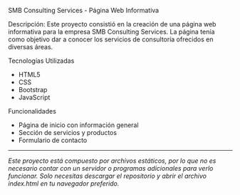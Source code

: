 SMB Consulting Services - Página Web Informativa

Descripción:
Este proyecto consistió en la creación de una página web informativa para la empresa SMB Consulting Services. La página tenía como objetivo dar a conocer los servicios de consultoría ofrecidos en diversas áreas.

Tecnologías Utilizadas
* HTML5
* CSS
* Bootstrap
* JavaScript

Funcionalidades
* Página de inicio con información general
* Sección de servicios y productos
* Formulario de contacto

---
*Este proyecto está compuesto por archivos estáticos, por lo que no es necesario contar con un servidor o programas adicionales para verlo funcionar. Solo necesitas descargar el repositorio y abrir el archivo index.html en tu navegador preferido.*
